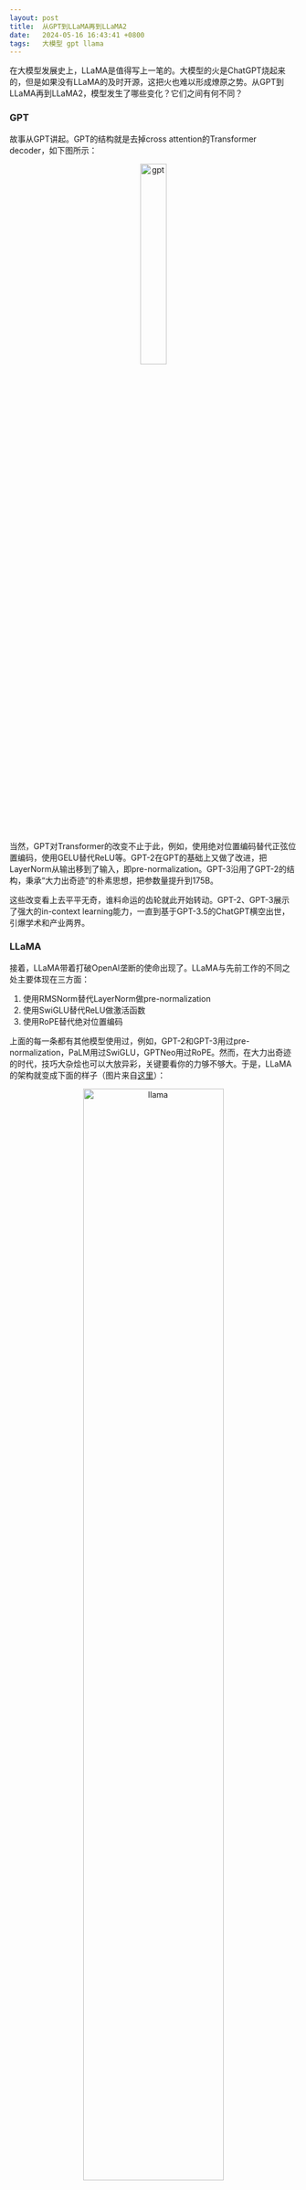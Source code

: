```yaml
---
layout: post
title:  从GPT到LLaMA再到LLaMA2
date:   2024-05-16 16:43:41 +0800
tags:   大模型 gpt llama
---
```


在大模型发展史上，LLaMA是值得写上一笔的。大模型的火是ChatGPT烧起来的，但是如果没有LLaMA的及时开源，这把火也难以形成燎原之势。从GPT到LLaMA再到LLaMA2，模型发生了哪些变化？它们之间有何不同？

### GPT

故事从GPT讲起。GPT的结构就是去掉cross attention的Transformer decoder，如下图所示：

<p align="center"><img src="/assets/img/gpt-llama-llama2/gpt.PNG" alt="gpt" width="30%"></p>

当然，GPT对Transformer的改变不止于此，例如，使用绝对位置编码替代正弦位置编码，使用GELU替代ReLU等。GPT-2在GPT的基础上又做了改进，把LayerNorm从输出移到了输入，即pre-normalization。GPT-3沿用了GPT-2的结构，秉承“大力出奇迹”的朴素思想，把参数量提升到175B。

这些改变看上去平平无奇，谁料命运的齿轮就此开始转动。GPT-2、GPT-3展示了强大的in-context learning能力，一直到基于GPT-3.5的ChatGPT横空出世，引爆学术和产业两界。

### LLaMA

接着，LLaMA带着打破OpenAI垄断的使命出现了。LLaMA与先前工作的不同之处主要体现在三方面：

1. 使用RMSNorm替代LayerNorm做pre-normalization
2. 使用SwiGLU替代ReLU做激活函数
3. 使用RoPE替代绝对位置编码

上面的每一条都有其他模型使用过，例如，GPT-2和GPT-3用过pre-normalization，PaLM用过SwiGLU，GPTNeo用过RoPE。然而，在大力出奇迹的时代，技巧大杂烩也可以大放异彩，关键要看你的力够不够大。于是，LLaMA的架构就变成下面的样子（图片来自[这里](https://github.com/hkproj/pytorch-llama-notes)）：

<p align="center"><img src="/assets/img/gpt-llama-llama2/llama.PNG" alt="llama" width="70%"></p>

由于RoPE要说的东西比较多，另写文章介绍。这里只简单介绍SwiGLU和RMSNorm。

#### SwiGLU

[SwiGLU](https://arxiv.org/pdf/2002.05202)是[GLU（Gated Linear Units）](https://arxiv.org/pdf/1612.08083)的一个变体。严格地说，**GLU不是激活函数，而是一层网络**，它通过门控机制调节传递到下一层网络的信息量。设输入为$$\mathbf{x}$$，$$\mathbf{W, V}$$是权重矩阵，$$\mathbf{b, c}$$是偏置向量，则GLU可以表示为：

$$GLU(\mathbf{x, W, V, b, c})=\sigma(\mathbf{xW+b})\otimes (\mathbf{xV+c})$$

其中，$$\sigma$$是sigmoid函数。把上面的sigmoid替换为$$Swish_{\beta}$$（也叫SiLU）激活函数，就得到了SwiGLU：

$$ SwiGLU(\mathbf{x, W, V, b, c})=Swish_{\beta}(\mathbf{xW+b})\otimes (\mathbf{xV+c})$$

其中，$$Swish_{\beta}(\mathbf{x})=\mathbf{x}\sigma(\beta\mathbf{x})$$，$$\beta$$可以是固定值，也可以通过学习得到。例如，固定$$\beta=1$$，则激活函数为$$Swish_{1}(\mathbf{x})=\mathbf{x}\sigma(\mathbf{x})$$。

最初Transformer用ReLU激活FFN：

$$ FFN(\mathbf{x, W_{1}, W_{2}, b_{1}, b_{2}})=\max(0, \mathbf{xW_{1}+b_{1}})\mathbf{W_{2}+b_{2}}$$

后来T5去掉了偏置：

$$ FFN_{ReLU}(\mathbf{x, W_{1}, W_{2}})=\max(0, \mathbf{xW_{1}})\mathbf{W_{2}}$$

到了LLaMA，FFN的激活方式变为：

$$ FFN_{Swish}(\mathbf{x, W_{1}, W_{2}})=Swish_{1}(\mathbf{xW_{1}})\mathbf{W_{2}}$$

#### RMSNorm

[RMSNorm](https://arxiv.org/pdf/1910.07467)可以看作是LayerNorm的简化版。所以，这里首先回顾一下LayerNorm，如果想详细了解，可以看我写的[另一篇文章]({{ site.baseurl }}{% link _posts/2024-05-01-batchnorm-and-layernorm.md %})。

以全连接前馈网络为例，设输入向量$$\mathbf{x}\in\mathbb{R}^{m} $$，输出向量$$\mathbf{y}\in\mathbb{R}^{n} $$，中间的计算过程是这样的：

$$ a_{i}=\sum\limits_{j=1}^{m}w_{ij}x_{j}$$

$$ y_{i} = f(a_{i}+b_{i}) $$

其中，f是激活函数。先计算所有$$a_{i}$$的均值$$\mu$$和方差$$\sigma$$：

$$ \mu=\frac{1}{n}\sum\limits_{i=1}^{n}a_{i} $$

$$ \sigma=\sqrt{\frac{1}{n}\sum\limits_{i=1}^{n}(a_{i}-\mu)^2} $$

接着做LayerNorm：

$$ \bar{a}_{i}=\frac{a_{i}-\mu}{\sigma}g_{i} $$

$$ y_{i} = f(\bar{a}_{i}+b_{i}) $$

RMSNorm省去了计算均值的步骤，即RMS不需要re-centering（实际上，RMSNorm论文也做实验验证了re-center不重要，LayerNorm被打脸）：

$$ \bar{a}_{i}=\frac{a_{i}}{RMS(\mathbf{a})}g_{i}$$

$$ RMS(\mathbf{a})=\sqrt{\frac{1}{n}\sum\limits_{i=1}^{n}a_{i}} $$

总之，用了上面介绍的几个技巧，LLaMA-13B的效果号称可以打败GPT-3(175B)，这里不做深究，知道LLaMA很强就是了。

### LLaMA2

2023年12月，LLaMA2出来了。与LLaMA1的架构基本相同，不同之处主要有两个：一是上下文长度从2048增加到了4096，二是用了一种新型注意力机制[GQA（Grouped-Query Attention）](https://arxiv.org/pdf/2305.13245)。

增加上下文长度不仅提升了LLaMA的性能，而且拓宽了它的应用场景，这是一个非常直观的改进。GQA比较复杂，涉及到KV-cache等概念，这里做个简单介绍。

#### KV-cache

要说GQA，不得不先说说KV-cache。众所周知，GPT在时间步t生成的token会和[0, t-1]时间步生成的所有token拼接在一起，作为下一个时间步的输入。我们以输入*money is all you need*为例，模拟GPT的自回归过程：

1. 输入：[BOS]，输出：money
2. 输入：[BOS, money]，输出：is
3. 输入：[BOS, money, is]，输出：all
4. 输入：[BOS, money, is, all]，输出：you
5. 输入：[BOS, money, is, all, you]，输出：need
6. 输入：[BOS, money, is, all, you, need]，输出：EOS

以上面的第3步为例，GPT首先把输入的三个token向量与$$ W^{Q}, W^{K}, W^{V} $$相乘，得到Q、K和V向量，然后用QKV计算注意力，得到表示这三个token的新向量并输出。

这时，细心的你一定会发现，在第3步计算"BOS"和"money"的Q、K、V向量好像没必要。因为这些向量在第2步已经算过了，何必在第3步重新算一遍呢？真正需要在第3步计算的，只有新增的"is"的Q、K和V向量。然后，GPT分别计算"is"的Q向量和"BOS"、"money"、"is"的K向量的点积，再与"is"的V向量相乘，就能得到"is"的注意力值了。在此过程中，"BOS"和"money"的注意力值保持不变。

于是，你的脑海中自然而然地产生了一个想法：为什么不把第1步和第2步已经算过的K和V向量全部重缓存起来，在第3步中直接使用呢？恭喜你，答对了，这就是KV-cache！

为了更好地理解KV-cache，我们看两段[示例代码](https://blog.fireworks.ai/multi-query-attention-is-all-you-need-db072e758055)。第一段是没有使用KV-cache的原始多头注意力：

```
Q = torch.randn(N, h, S, d_k)
K = torch.randn(N, h, L, d_k)
V = torch.randn(N, h, L, d_k)

# <...>

logits = torch.matmul(Q, K.transpose(2, 3)) # Output shape [N, h, S, L]
softmax_out = torch.softmax(logits / math.sqrt(d_k), dim=-1) # Output shape [N, h, S, L]
attn_out = torch.matmul(softmax_out, V) # Output shape [N, h, S, d_k]
```

其中，h是head数量，S和L分别是query和key的序列长度（对于自注意力有S=L），d_k是模型隐层维度。可以看到，输出attn_out包含了每个token的注意力值，共S个。

再看第二段代码，这次使用了KV-cache：

```
# Cached K and V values across iterations
K = torch.randn(N, h, ..., d_k)
V = torch.randn(N, h, ..., d_k)

# Single-step QKV values computed during sequence generation
Q_incr = torch.randn(N, h, 1, d_k)
K_incr = torch.randn(N, h, 1, d_k)
V_incr = torch.randn(N, h, 1, d_k)

# <...>

# Update KV-cache
K = torch.cat([K, K_incr], dim=-2)
V = torch.cat([V, V_incr], dim=-2)

# Compute attention (L is sequence length so far)
logits = torch.matmul(Q_incr, K.transpose(2, 3)) # Output shape [N, h, 1, L]
softmax_out = torch.softmax(logits / math.sqrt(d_k), dim=-1) # Output shape [N, h, 1, L]
attn_out = torch.matmul(softmax_out, V) # Output shape [N, h, 1, d_k]
```

可以看到，这次只计算新增token的Q（即Q_incr)与先前所有token的K的点积，输出attn_out只包含一个新增token的注意力值。

#### GQA

KV-cache确实提升了Transformer decoder的推理速度，但是随着输入变得越来越长，KV-cache会给存储带来很大负担。所以，Google在2019年提出了[Multi-Query Attention (MQA)](https://arxiv.org/pdf/1911.02150)，不同的注意力头仍使用不同的Q向量，但使用同一个K和V向量：

```
# Cached K and V values across iterations
K = torch.randn(N, ..., d_k)
V = torch.randn(N, ..., d_k)

# Single-step QKV values computed during sequence generation
Q_incr = torch.randn(N, h, 1, d_k)
K_incr = torch.randn(N, 1, d_k)
V_incr = torch.randn(N, 1, d_k)

# <...>

# Update KV-cache
K = torch.cat([K, K_incr], dim=-2)
V = torch.cat([V, V_incr], dim=-2)

# Compute attention (L is sequence length so far)
# NB: K is broadcasted (repeated) out across Q's `h` dimension!
logits = torch.matmul(Q_incr, K.transpose(2, 3)) # Output shape [N, h, 1, L]
softmax_out = torch.softmax(logits / math.sqrt(d_k), dim=-1) # Output shape [N, h, 1, L]
# NB: V is broadcasted (repeated) out across softmax_out's `h` dimension!
attn_out = torch.matmul(softmax_out, V) # Output shape [N, h, 1, d_k]
```

可以看到，新增token的Q（即Q_incr）包含了h个注意力头，但K_incr和V_incr各自只包含了一个注意力头。因此，KV-cache的缓存量变为原来的1/h。

然而，原本K和V都有h个头，MQA简化到各剩一个头，模型性能受到损失。而原始的多头注意力MHA又会使KV-cache占用太多存储。怎么办？Google再次站出来，提出了“折中”方案[Grouped-Query Attention (GQA)](https://arxiv.org/pdf/2305.13245)。

GQA的思路简单粗暴：用原始MHA，每个K和V有多个注意力头，你嫌占内存；用MQA，每个K和V只有一个注意力头，你嫌性能有损失。那么索性把Q的h个注意力头分成几组，每个组对应一个K和V，这样既不会占用太多内存，也不会损失太多性能。

下图对比了原始多头注意力MHA、多查询注意力MQA和分组查询注意力GQA三种注意力机制：

<p align="center"><img src="/assets/img/gpt-llama-llama2/mha-mqa-gqa.PNG" alt="mha-mqa-gqa" width="100%"></p>

可以看出，GQA的机制是Q的若干个注意力头组成一组，共享同一个K和V。

### 感悟

大力出奇迹的时代，仅仅靠堆砌“奇技淫巧”就能获得良好收效。如果你像王思聪一样有钱，随便搞点创意加到项目上，项目效果可能都会被指数级放大。最大的问题是，如何成为王思聪？

